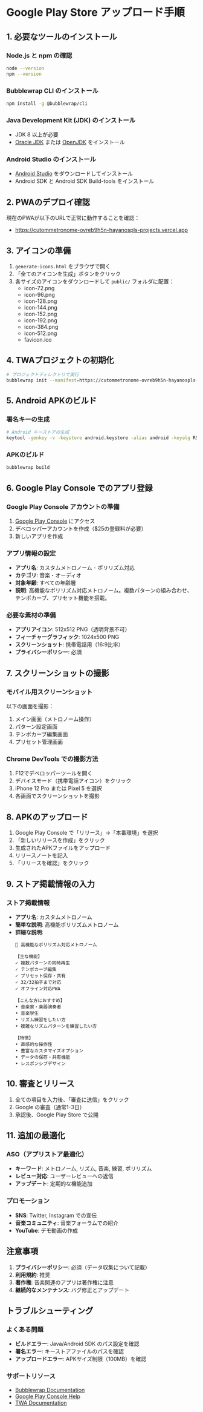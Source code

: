 # Google Play Store アップロード手順

## 1. 必要なツールのインストール

### Node.js と npm の確認
```bash
node --version
npm --version
```

### Bubblewrap CLI のインストール
```bash
npm install -g @bubblewrap/cli
```

### Java Development Kit (JDK) のインストール
- JDK 8 以上が必要
- [Oracle JDK](https://www.oracle.com/java/technologies/downloads/) または [OpenJDK](https://openjdk.org/) をインストール

### Android Studio のインストール
- [Android Studio](https://developer.android.com/studio) をダウンロードしてインストール
- Android SDK と Android SDK Build-tools をインストール

## 2. PWAのデプロイ確認

現在のPWAが以下のURLで正常に動作することを確認：
- https://cutommetronome-ovreb9h5n-hayanospls-projects.vercel.app

## 3. アイコンの準備

1. `generate-icons.html` をブラウザで開く
2. 「全てのアイコンを生成」ボタンをクリック
3. 各サイズのアイコンをダウンロードして `public/` フォルダに配置：
   - icon-72.png
   - icon-96.png
   - icon-128.png
   - icon-144.png
   - icon-152.png
   - icon-192.png
   - icon-384.png
   - icon-512.png
   - favicon.ico

## 4. TWAプロジェクトの初期化

```bash
# プロジェクトディレクトリで実行
bubblewrap init --manifest=https://cutommetronome-ovreb9h5n-hayanospls-projects.vercel.app/manifest.json
```

## 5. Android APKのビルド

### 署名キーの生成
```bash
# Android キーストアの生成
keytool -genkey -v -keystore android.keystore -alias android -keyalg RSA -keysize 2048 -validity 10000
```

### APKのビルド
```bash
bubblewrap build
```

## 6. Google Play Console でのアプリ登録

### Google Play Console アカウントの準備
1. [Google Play Console](https://play.google.com/console/) にアクセス
2. デベロッパーアカウントを作成（$25の登録料が必要）
3. 新しいアプリを作成

### アプリ情報の設定
- **アプリ名**: カスタムメトロノーム - ポリリズム対応
- **カテゴリ**: 音楽・オーディオ
- **対象年齢**: すべての年齢層
- **説明**: 高機能なポリリズム対応メトロノーム。複数パターンの組み合わせ、テンポカーブ、プリセット機能を搭載。

### 必要な素材の準備
- **アプリアイコン**: 512x512 PNG（透明背景不可）
- **フィーチャーグラフィック**: 1024x500 PNG
- **スクリーンショット**: 携帯電話用（16:9比率）
- **プライバシーポリシー**: 必須

## 7. スクリーンショットの撮影

### モバイル用スクリーンショット
以下の画面を撮影：
1. メイン画面（メトロノーム操作）
2. パターン設定画面
3. テンポカーブ編集画面
4. プリセット管理画面

### Chrome DevTools での撮影方法
1. F12でデベロッパーツールを開く
2. デバイスモード（携帯電話アイコン）をクリック
3. iPhone 12 Pro または Pixel 5 を選択
4. 各画面でスクリーンショットを撮影

## 8. APKのアップロード

1. Google Play Console で「リリース」→「本番環境」を選択
2. 「新しいリリースを作成」をクリック
3. 生成されたAPKファイルをアップロード
4. リリースノートを記入
5. 「リリースを確認」をクリック

## 9. ストア掲載情報の入力

### ストア掲載情報
- **アプリ名**: カスタムメトロノーム
- **簡単な説明**: 高機能ポリリズムメトロノーム
- **詳細な説明**: 
  ```
  🎵 高機能なポリリズム対応メトロノーム

  【主な機能】
  ✓ 複数パターンの同時再生
  ✓ テンポカーブ編集
  ✓ プリセット保存・共有
  ✓ 32/32拍子まで対応
  ✓ オフライン対応PWA

  【こんな方におすすめ】
  • 音楽家・楽器演奏者
  • 音楽学生
  • リズム練習をしたい方
  • 複雑なリズムパターンを練習したい方

  【特徴】
  • 直感的な操作性
  • 豊富なカスタマイズオプション
  • データの保存・共有機能
  • レスポンシブデザイン
  ```

## 10. 審査とリリース

1. 全ての項目を入力後、「審査に送信」をクリック
2. Google の審査（通常1-3日）
3. 承認後、Google Play Store で公開

## 11. 追加の最適化

### ASO（アプリストア最適化）
- **キーワード**: メトロノーム, リズム, 音楽, 練習, ポリリズム
- **レビュー対応**: ユーザーレビューへの返信
- **アップデート**: 定期的な機能追加

### プロモーション
- **SNS**: Twitter, Instagram での宣伝
- **音楽コミュニティ**: 音楽フォーラムでの紹介
- **YouTube**: デモ動画の作成

## 注意事項

1. **プライバシーポリシー**: 必須（データ収集について記載）
2. **利用規約**: 推奨
3. **著作権**: 音楽関連のアプリは著作権に注意
4. **継続的なメンテナンス**: バグ修正とアップデート

## トラブルシューティング

### よくある問題
- **ビルドエラー**: Java/Android SDK のパス設定を確認
- **署名エラー**: キーストアファイルのパスを確認
- **アップロードエラー**: APKサイズ制限（100MB）を確認

### サポートリソース
- [Bubblewrap Documentation](https://github.com/GoogleChromeLabs/bubblewrap)
- [Google Play Console Help](https://support.google.com/googleplay/android-developer/)
- [TWA Documentation](https://developer.chrome.com/docs/android/trusted-web-activity/) 